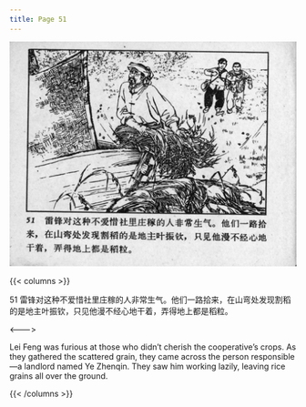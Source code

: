 ```yaml
---
title: Page 51
---
```


![leifeng page](./../../images/leifeng/seifert0522_lf_0060_0.jpg)

{{< columns >}}

51 雷锋对这种不爱惜社里庄稼的人非常生气。他们一路拾来，在山弯处发现割稻的是地主叶振钦，只见他漫不经心地干着，弄得地上都是稻粒。

<--->

Lei Feng was furious at those who didn’t cherish the cooperative’s crops. As they gathered the scattered grain, they came across the person responsible—a landlord named Ye Zhenqin. They saw him working lazily, leaving rice grains all over the ground.

{{< /columns >}}
